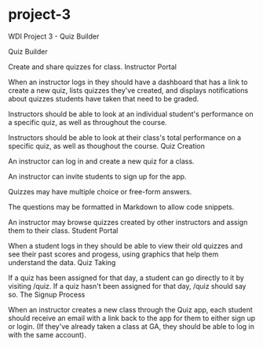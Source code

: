 # project-3
WDI Project 3 - Quiz Builder

Quiz Builder

Create and share quizzes for class.
Instructor Portal

When an instructor logs in they should have a dashboard that has a link to create a new quiz, lists quizzes they've created, and displays notifications about quizzes students have taken that need to be graded.

Instructors should be able to look at an individual student's performance on a specific quiz, as well as throughout the course.

Instructors should be able to look at their class's total performance on a specific quiz, as well as thoughout the course.
Quiz Creation

An instructor can log in and create a new quiz for a class.

An instructor can invite students to sign up for the app.

Quizzes may have multiple choice or free-form answers.

The questions may be formatted in Markdown to allow code snippets.

An instructor may browse quizzes created by other instructors and assign them to their class.
Student Portal

When a student logs in they should be able to view their old quizzes and see their past scores and progess, using graphics that help them understand the data.
Quiz Taking

If a quiz has been assigned for that day, a student can go directly to it by visiting /quiz. If a quiz hasn't been assigned for that day, /quiz should say so.
The Signup Process

When an instructor creates a new class through the Quiz app, each student should receive an email with a link back to the app for them to either sign up or login. (If they've already taken a class at GA, they should be able to log in with the same account).
